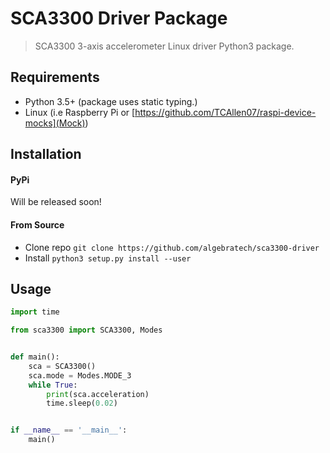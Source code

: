 # SCA3300 Driver Package
> SCA3300 3-axis accelerometer Linux driver Python3 package.

## Requirements 
- Python 3.5+ (package uses static typing.)
- Linux (i.e Raspberry Pi or [https://github.com/TCAllen07/raspi-device-mocks](Mock))

## Installation 
#### PyPi
Will be released soon!
#### From Source 
* Clone repo `git clone https://github.com/algebratech/sca3300-driver`
* Install `python3 setup.py install --user`

## Usage
```py
import time

from sca3300 import SCA3300, Modes


def main():
    sca = SCA3300()
    sca.mode = Modes.MODE_3
    while True:
        print(sca.acceleration)
        time.sleep(0.02)


if __name__ == '__main__':
    main()

```
